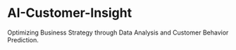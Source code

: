 # AI-Customer-Insight
Optimizing Business Strategy through Data Analysis and Customer Behavior Prediction.
